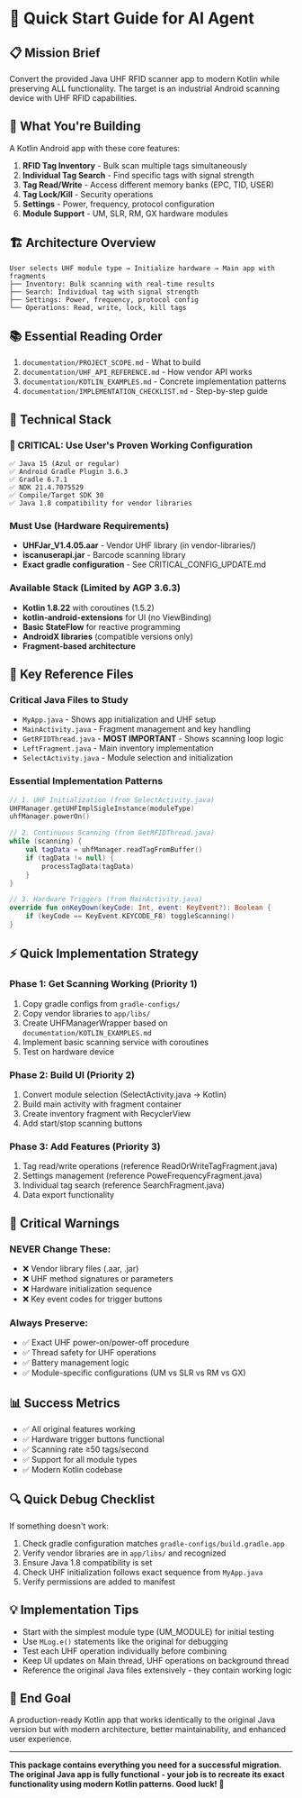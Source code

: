 # 🤖 Quick Start Guide for AI Agent

## 📋 Mission Brief
Convert the provided Java UHF RFID scanner app to modern Kotlin while preserving ALL functionality. The target is an industrial Android scanning device with UHF RFID capabilities.

## 🎯 What You're Building
A Kotlin Android app with these core features:
1. **RFID Tag Inventory** - Bulk scan multiple tags simultaneously
2. **Individual Tag Search** - Find specific tags with signal strength
3. **Tag Read/Write** - Access different memory banks (EPC, TID, USER)
4. **Tag Lock/Kill** - Security operations
5. **Settings** - Power, frequency, protocol configuration
6. **Module Support** - UM, SLR, RM, GX hardware modules

## 🏗️ Architecture Overview
```
User selects UHF module type → Initialize hardware → Main app with fragments
├── Inventory: Bulk scanning with real-time results
├── Search: Individual tag with signal strength  
├── Settings: Power, frequency, protocol config
└── Operations: Read, write, lock, kill tags
```

## 📚 Essential Reading Order
1. `documentation/PROJECT_SCOPE.md` - What to build
2. `documentation/UHF_API_REFERENCE.md` - How vendor API works
3. `documentation/KOTLIN_EXAMPLES.md` - Concrete implementation patterns
4. `documentation/IMPLEMENTATION_CHECKLIST.md` - Step-by-step guide

## 🔧 Technical Stack

### 🚨 CRITICAL: Use User's Proven Working Configuration
```
✅ Java 15 (Azul or regular)
✅ Android Gradle Plugin 3.6.3  
✅ Gradle 6.7.1
✅ NDK 21.4.7075529
✅ Compile/Target SDK 30
✅ Java 1.8 compatibility for vendor libraries
```

### Must Use (Hardware Requirements)
- **UHFJar_V1.4.05.aar** - Vendor UHF library (in vendor-libraries/)
- **iscanuserapi.jar** - Barcode scanning library
- **Exact gradle configuration** - See CRITICAL_CONFIG_UPDATE.md

### Available Stack (Limited by AGP 3.6.3)
- **Kotlin 1.8.22** with coroutines (1.5.2)
- **kotlin-android-extensions** for UI (no ViewBinding)
- **Basic StateFlow** for reactive programming  
- **AndroidX libraries** (compatible versions only)
- **Fragment-based architecture**

## 📁 Key Reference Files

### Critical Java Files to Study
- `MyApp.java` - Shows app initialization and UHF setup
- `MainActivity.java` - Fragment management and key handling
- `GetRFIDThread.java` - **MOST IMPORTANT** - Shows scanning loop logic
- `LeftFragment.java` - Main inventory implementation
- `SelectActivity.java` - Module selection and initialization

### Essential Implementation Patterns
```kotlin
// 1. UHF Initialization (from SelectActivity.java)
UHFManager.getUHFImplSigleInstance(moduleType)
uhfManager.powerOn()

// 2. Continuous Scanning (from GetRFIDThread.java)  
while (scanning) {
    val tagData = uhfManager.readTagFromBuffer()
    if (tagData != null) {
        processTagData(tagData)
    }
}

// 3. Hardware Triggers (from MainActivity.java)
override fun onKeyDown(keyCode: Int, event: KeyEvent?): Boolean {
    if (keyCode == KeyEvent.KEYCODE_F8) toggleScanning()
}
```

## ⚡ Quick Implementation Strategy

### Phase 1: Get Scanning Working (Priority 1)
1. Copy gradle configs from `gradle-configs/`
2. Copy vendor libraries to `app/libs/`
3. Create UHFManagerWrapper based on `documentation/KOTLIN_EXAMPLES.md`
4. Implement basic scanning service with coroutines
5. Test on hardware device

### Phase 2: Build UI (Priority 2)  
1. Convert module selection (SelectActivity.java → Kotlin)
2. Build main activity with fragment container
3. Create inventory fragment with RecyclerView
4. Add start/stop scanning buttons

### Phase 3: Add Features (Priority 3)
1. Tag read/write operations (reference ReadOrWriteTagFragment.java)
2. Settings management (reference PoweFrequencyFragment.java)  
3. Individual tag search (reference SearchFragment.java)
4. Data export functionality

## 🚨 Critical Warnings

### NEVER Change These:
- ❌ Vendor library files (.aar, .jar)
- ❌ UHF method signatures or parameters
- ❌ Hardware initialization sequence
- ❌ Key event codes for trigger buttons

### Always Preserve:
- ✅ Exact UHF power-on/power-off procedure
- ✅ Thread safety for UHF operations
- ✅ Battery management logic
- ✅ Module-specific configurations (UM vs SLR vs RM vs GX)

## 📊 Success Metrics
- ✅ All original features working
- ✅ Hardware trigger buttons functional  
- ✅ Scanning rate ≥50 tags/second
- ✅ Support for all module types
- ✅ Modern Kotlin codebase

## 🔍 Quick Debug Checklist
If something doesn't work:
1. Check gradle configuration matches `gradle-configs/build.gradle.app`
2. Verify vendor libraries are in `app/libs/` and recognized
3. Ensure Java 1.8 compatibility is set
4. Check UHF initialization follows exact sequence from `MyApp.java`
5. Verify permissions are added to manifest

## 💡 Implementation Tips
- Start with the simplest module type (UM_MODULE) for initial testing
- Use `MLog.e()` statements like the original for debugging
- Test each UHF operation individually before combining
- Keep UI updates on Main thread, UHF operations on background thread
- Reference the original Java files extensively - they contain working logic

## 🎯 End Goal
A production-ready Kotlin app that works identically to the original Java version but with modern architecture, better maintainability, and enhanced user experience.

---

**This package contains everything you need for a successful migration. The original Java app is fully functional - your job is to recreate its exact functionality using modern Kotlin patterns. Good luck! 🚀**
